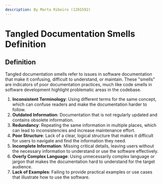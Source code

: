 ```yaml
---
description: By Marta Ribeiro (1201592)
---
```


# Tangled Documentation Smells Definition

## Definition

Tangled documentation smells refer to issues in software documentation that make it confusing, difficult to understand, or maintain. These "smells" are indicators of poor documentation practices, much like code smells in software development highlight problematic areas in the codebase.

1. **Inconsistent Terminology**: Using different terms for the same concept, which can confuse readers and make the documentation harder to follow.
2. **Outdated Information**: Documentation that is not regularly updated and contains obsolete information.
3. **Redundancy**: Repeating the same information in multiple places, which can lead to inconsistencies and increase maintenance effort.
4. **Poor Structure**: Lack of a clear, logical structure that makes it difficult for users to navigate and find the information they need.
5. **Incomplete Information**: Missing critical details, leaving users without the necessary information to understand or use the software effectively.
6. **Overly Complex Language**: Using unnecessarily complex language or jargon that makes the documentation hard to understand for the target audience.
7. **Lack of Examples**: Failing to provide practical examples or use cases that illustrate how to use the software.
